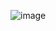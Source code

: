 ![image](https://user-images.githubusercontent.com/80884270/183276173-7916c080-ee52-4658-8c84-8effefaa0c1b.png)
